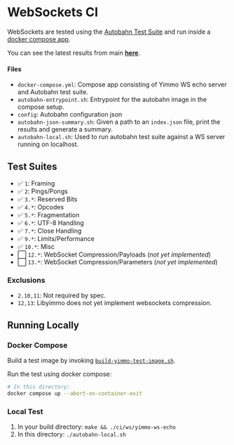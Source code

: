 WebSockets CI
=============

WebSockets are tested using the [Autobahn Test Suite](https://github.com/crossbario/autobahn-testsuite) and run inside a
[docker compose app](./docker-compose.yml).

You can see the latest results from main **[here](http://blog.yimmo.org/results-tmp/yimmo-ws-autobahn/)**.

#### Files

 - `docker-compose.yml`: Compose app consisting of Yimmo WS echo server and Autobahn test suite.
 - `autobahn-entrypoint.sh`: Entrypoint for the autobahn image in the compose setup.
 - `config`: Autobahn configuration json
 - `autobahn-json-summary.sh`: Given a path to an `index.json` file, print the results and generate a summary.
 - `autobahn-local.sh`: Used to run autobahn test suite against a WS server running on localhost.

## Test Suites

 - :white_check_mark: `1`: Framing
 - :white_check_mark: `2`: Pings/Pongs
 - :white_check_mark: `3.*`: Reserved Bits
 - :white_check_mark: `4.*`: Opcodes
 - :white_check_mark: `5.*`: Fragmentation
 - :white_check_mark: `6.*`: UTF-8 Handling
 - :white_check_mark: `7.*`: Close Handling
 - :white_check_mark: `9.*`: Limits/Performance
 - :white_check_mark: `10.*`: Misc
 - :white_large_square: `12.*`: WebSocket Compression/Payloads (_not yet implemented_)
 - :white_large_square: `13.*`: WebSocket Compression/Parameters (_not yet implemented_)

### Exclusions

 - `2.10,11`: Not required by spec.
 - `12,13`: Libyimmo does not yet implement websockets compression.


## Running Locally

### Docker Compose

Build a test image by invoking [`build-yimmo-test-image.sh`](../build-yimmo-test-image.sh).

Run the test using docker compose:

```bash
# In this directory:
docker compose up --abort-on-container-exit
```

### Local Test


 1. In your build directory: `make && ./ci/ws/yimmo-ws-echo`
 2. In this directory: `./autobahn-local.sh`

